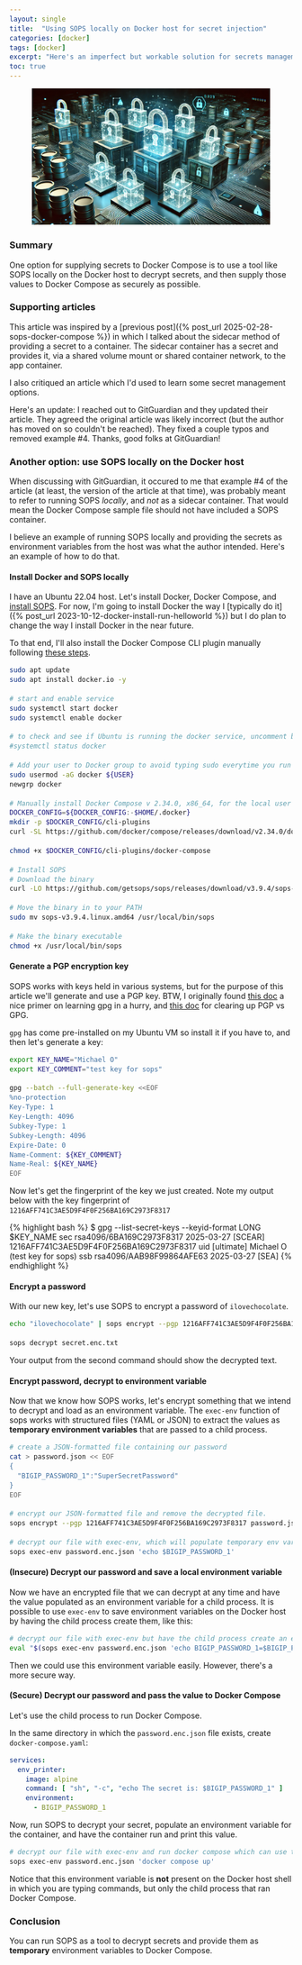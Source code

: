 ```yaml
---
layout: single
title:  "Using SOPS locally on Docker host for secret injection"
categories: [docker]
tags: [docker]
excerpt: "Here's an imperfect but workable solution for secrets management using SOPS and Docker Compose" #this is a custom variable meant for a short description to be displayed on home page
toc: true
---
```

<figure>
    <a href="/assets/sops-docker-compose-2/containers_and_secrets.webp"><img src="/assets/sops-docker-compose-2/containers_and_secrets.webp"></a>
</figure>

### Summary
One option for supplying secrets to Docker Compose is to use a tool like SOPS locally on the Docker host to decrypt secrets, and then supply those values to Docker Compose as securely as possible.

### Supporting articles
This article was inspired by a [previous post]({% post_url 2025-02-28-sops-docker-compose %}) in which I talked about the sidecar method of providing a secret to a container. The sidecar container has a secret and provides it, via a shared volume mount or shared container network, to the app container.

I also critiqued an article which I'd used to learn some secret management options. 

Here's an update: I reached out to GitGuardian and they updated their article. They agreed the original article was likely incorrect (but the author has moved on so couldn't be reached). They fixed a couple typos and removed example #4. Thanks, good folks at GitGuardian!

### Another option: use SOPS locally on the Docker host
When discussing with GitGuardian, it occured to me that example #4 of the article (at least, the version of the article at that time), was probably meant to refer to running SOPS *locally*, and *not* as a sidecar container. That would mean the Docker Compose sample file should not have included a SOPS container. 

I believe an example of running SOPS locally and providing the secrets as environment variables from the host was what the author intended. Here's an example of how to do that.

#### Install Docker and SOPS locally
I have an Ubuntu 22.04 host. Let's install Docker, Docker Compose, and [install SOPS](https://github.com/getsops/sops/releases). For now, I'm going to install Docker the way I [typically do it]({% post_url 2023-10-12-docker-install-run-helloworld %}) but I do plan to change the way I install Docker in the near future. 

To that end, I'll also install the Docker Compose CLI plugin manually following [these steps](https://docs.docker.com/compose/install/linux/#install-the-plugin-manually).

```bash
sudo apt update
sudo apt install docker.io -y

# start and enable service
sudo systemctl start docker
sudo systemctl enable docker

# to check and see if Ubuntu is running the docker service, uncomment below.
#systemctl status docker
 
# Add your user to Docker group to avoid typing sudo everytime you run docker commands.
sudo usermod -aG docker ${USER}
newgrp docker

# Manually install Docker Compose v 2.34.0, x86_64, for the local user
DOCKER_CONFIG=${DOCKER_CONFIG:-$HOME/.docker}
mkdir -p $DOCKER_CONFIG/cli-plugins
curl -SL https://github.com/docker/compose/releases/download/v2.34.0/docker-compose-linux-x86_64 -o $DOCKER_CONFIG/cli-plugins/docker-compose

chmod +x $DOCKER_CONFIG/cli-plugins/docker-compose

# Install SOPS
# Download the binary
curl -LO https://github.com/getsops/sops/releases/download/v3.9.4/sops-v3.9.4.linux.amd64

# Move the binary in to your PATH
sudo mv sops-v3.9.4.linux.amd64 /usr/local/bin/sops

# Make the binary executable
chmod +x /usr/local/bin/sops
```

#### Generate a PGP encryption key
SOPS works with keys held in various systems, but for the purpose of this article we'll generate and use a PGP key. BTW, I originally found [this doc](https://gist.github.com/twolfson/01d515258eef8bdbda4f) a nice primer on learning gpg in a hurry, and [this doc](https://blog.gitguardian.com/a-comprehensive-guide-to-sops/) for clearing up PGP vs GPG.

`gpg` has come pre-installed on my Ubuntu VM so install it if you have to, and then let's generate a key:

```bash
export KEY_NAME="Michael O"
export KEY_COMMENT="test key for sops"

gpg --batch --full-generate-key <<EOF
%no-protection
Key-Type: 1
Key-Length: 4096
Subkey-Type: 1
Subkey-Length: 4096
Expire-Date: 0
Name-Comment: ${KEY_COMMENT}
Name-Real: ${KEY_NAME}
EOF
```

Now let's get the fingerprint of the key we just created. Note my output below with the key fingerprint of `1216AFF741C3AE5D9F4F0F256BA169C2973F8317`

{% highlight bash %}
$ gpg --list-secret-keys --keyid-format LONG $KEY_NAME
sec   rsa4096/6BA169C2973F8317 2025-03-27 [SCEAR]
      1216AFF741C3AE5D9F4F0F256BA169C2973F8317
uid                 [ultimate] Michael O (test key for sops)
ssb   rsa4096/AAB98F99864AFE63 2025-03-27 [SEA]
{% endhighlight %}

#### Encrypt a password
With our new key, let's use SOPS to encrypt a password of `ilovechocolate`.

```bash
echo "ilovechocolate" | sops encrypt --pgp 1216AFF741C3AE5D9F4F0F256BA169C2973F8317 /dev/stdin > secret.enc.txt

sops decrypt secret.enc.txt
```

Your output from the second command should show the decrypted text.

#### Encrypt password, decrypt to environment variable
Now that we know how SOPS works, let's encrypt something that we intend to decrypt and load as an environment variable. The `exec-env` function of sops works with structured files (YAML or JSON) to extract the values as **temporary environment variables** that are passed to a child process.

```bash
# create a JSON-formatted file containing our password
cat > password.json << EOF
{
  "BIGIP_PASSWORD_1":"SuperSecretPassword"
}
EOF

# encrypt our JSON-formatted file and remove the decrypted file.
sops encrypt --pgp 1216AFF741C3AE5D9F4F0F256BA169C2973F8317 password.json > password.enc.json && rm password.json

# decrypt our file with exec-env, which will populate temporary env vars for the child process
sops exec-env password.enc.json 'echo $BIGIP_PASSWORD_1'
```

#### (Insecure) Decrypt our password and save a local environment variable
Now we have an encrypted file that we can decrypt at any time and have the value populated as an environment variable for a child process. It is possible to use `exec-env` to save environment variables on the Docker host by having the child process create them, like this:

```bash
# decrypt our file with exec-env but have the child process create an env var in the open shell
eval "$(sops exec-env password.enc.json 'echo BIGIP_PASSWORD_1=$BIGIP_PASSWORD_1')"
```

Then we could use this environment variable easily. However, there's a more secure way.

#### (Secure) Decrypt our password and pass the value to Docker Compose
Let's use the child process to run Docker Compose.

In the same directory in which the `password.enc.json` file exists, create `docker-compose.yaml`:

```yaml
services:
  env_printer:
    image: alpine
    command: [ "sh", "-c", "echo The secret is: $BIGIP_PASSWORD_1" ]
    environment:
      - BIGIP_PASSWORD_1

```

Now, run SOPS to decrypt your secret, populate an environment variable for the container, and have the container run and print this value.

```bash
# decrypt our file with exec-env and run docker compose which can use these temporary env vars.
sops exec-env password.enc.json 'docker compose up'
```

Notice that this environment variable is **not** present on the Docker host shell in which you are typing commands, but only the child process that ran Docker Compose.

### Conclusion
You can run SOPS as a tool to decrypt secrets and provide them as **temporary** environment variables to Docker Compose.